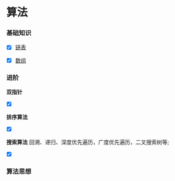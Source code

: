 # 算法

### 基础知识

- [x] [链表]()
- [x] [数组]()


### 进阶

**双指针**
 - [x] []()

**排序算法**
 - [x] []()

**搜索算法**
回溯、递归、深度优先遍历，广度优先遍历，二叉搜索树等;

 - [x] []()

### 算法思想
